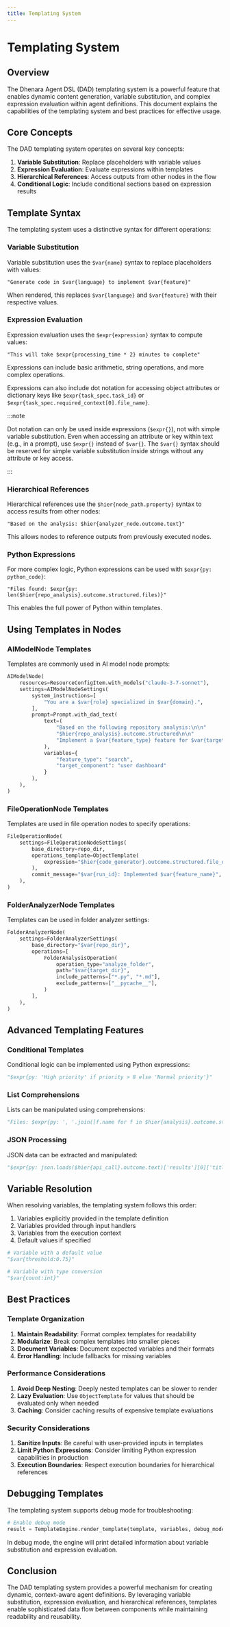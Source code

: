 ```yaml
---
title: Templating System
---
```


# Templating System

## Overview

The Dhenara Agent DSL (DAD) templating system is a powerful feature that enables dynamic content generation, variable substitution, and complex expression evaluation within agent definitions. This document explains the capabilities of the templating system and best practices for effective usage.

## Core Concepts

The DAD templating system operates on several key concepts:

1. **Variable Substitution**: Replace placeholders with variable values
2. **Expression Evaluation**: Evaluate expressions within templates
3. **Hierarchical References**: Access outputs from other nodes in the flow
4. **Conditional Logic**: Include conditional sections based on expression results

## Template Syntax

The templating system uses a distinctive syntax for different operations:

### Variable Substitution

Variable substitution uses the `$var{name}` syntax to replace placeholders with values:

```
"Generate code in $var{language} to implement $var{feature}"
```

When rendered, this replaces `$var{language}` and `$var{feature}` with their respective values.

### Expression Evaluation

Expression evaluation uses the `$expr{expression}` syntax to compute values:

```
"This will take $expr{processing_time * 2} minutes to complete"
```

Expressions can include basic arithmetic, string operations, and more complex operations.

Expressions can also include dot notation for accessing object attributes or dictionary keys like `$expr{task_spec.task_id}` or `$expr{task_spec.required_context[0].file_name}`.

:::note

Dot notation can only be used inside expressions (`$expr{}`), not with simple variable substitution. Even when accessing an attribute or key within text (e.g., in a prompt), use `$expr{}` instead of `$var{}`. The `$var{}` syntax should be reserved for simple variable substitution inside strings without any attribute or key access.

:::
### Hierarchical References

Hierarchical references use the `$hier{node_path.property}` syntax to access results from other nodes:

```
"Based on the analysis: $hier{analyzer_node.outcome.text}"
```

This allows nodes to reference outputs from previously executed nodes.

### Python Expressions

For more complex logic, Python expressions can be used with `$expr{py: python_code}`:

```
"Files found: $expr{py: len($hier{repo_analysis}.outcome.structured.files)}"
```

This enables the full power of Python within templates.

## Using Templates in Nodes

### AIModelNode Templates

Templates are commonly used in AI model node prompts:

```python
AIModelNode(
    resources=ResourceConfigItem.with_models("claude-3-7-sonnet"),
    settings=AIModelNodeSettings(
        system_instructions=[
            "You are a $var{role} specialized in $var{domain}.",
        ],
        prompt=Prompt.with_dad_text(
            text=(
                "Based on the following repository analysis:\n\n"
                "$hier{repo_analysis}.outcome.structured\n\n"
                "Implement a $var{feature_type} feature for $var{target_component}"
            ),
            variables={
                "feature_type": "search",
                "target_component": "user dashboard"
            }
        ),
    ),
)
```

### FileOperationNode Templates

Templates are used in file operation nodes to specify operations:

```python
FileOperationNode(
    settings=FileOperationNodeSettings(
        base_directory=repo_dir,
        operations_template=ObjectTemplate(
            expression="$hier{code_generator}.outcome.structured.file_operations"
        ),
        commit_message="$var{run_id}: Implemented $var{feature_name}",
    ),
)
```

### FolderAnalyzerNode Templates

Templates can be used in folder analyzer settings:

```python
FolderAnalyzerNode(
    settings=FolderAnalyzerSettings(
        base_directory="$var{repo_dir}",
        operations=[
            FolderAnalysisOperation(
                operation_type="analyze_folder",
                path="$var{target_dir}",
                include_patterns=["*.py", "*.md"],
                exclude_patterns=["__pycache__"],
            )
        ],
    ),
)
```

## Advanced Templating Features

### Conditional Templates

Conditional logic can be implemented using Python expressions:

```python
"$expr{py: 'High priority' if priority > 8 else 'Normal priority'}"
```

### List Comprehensions

Lists can be manipulated using comprehensions:

```python
"Files: $expr{py: ', '.join([f.name for f in $hier{analysis}.outcome.structured.files if f.size > 1000])}"
```

### JSON Processing

JSON data can be extracted and manipulated:

```python
"$expr{py: json.loads($hier{api_call}.outcome.text)['results'][0]['title']}"
```

## Variable Resolution

When resolving variables, the templating system follows this order:

1. Variables explicitly provided in the template definition
2. Variables provided through input handlers
3. Variables from the execution context
4. Default values if specified

```python
# Variable with a default value
"$var{threshold:0.75}"

# Variable with type conversion
"$var{count:int}"
```

## Best Practices

### Template Organization

1. **Maintain Readability**: Format complex templates for readability
2. **Modularize**: Break complex templates into smaller pieces
3. **Document Variables**: Document expected variables and their formats
4. **Error Handling**: Include fallbacks for missing variables

### Performance Considerations

1. **Avoid Deep Nesting**: Deeply nested templates can be slower to render
2. **Lazy Evaluation**: Use `ObjectTemplate` for values that should be evaluated only when needed
3. **Caching**: Consider caching results of expensive template evaluations

### Security Considerations

1. **Sanitize Inputs**: Be careful with user-provided inputs in templates
2. **Limit Python Expressions**: Consider limiting Python expression capabilities in production
3. **Execution Boundaries**: Respect execution boundaries for hierarchical references

## Debugging Templates

The templating system supports debug mode for troubleshooting:

```python
# Enable debug mode
result = TemplateEngine.render_template(template, variables, debug_mode=True)
```

In debug mode, the engine will print detailed information about variable substitution and expression evaluation.

## Conclusion

The DAD templating system provides a powerful mechanism for creating dynamic, context-aware agent definitions. By leveraging variable substitution, expression evaluation, and hierarchical references, templates enable sophisticated data flow between components while maintaining readability and reusability.